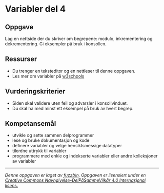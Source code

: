 # Variabler del 4

## Oppgave

Lag en nettside der du skriver om begrepene: modulo, inkrementering og dekrementering. Gi eksempler på bruk i konsollen.

## Ressurser

* Du trenger en teksteditor og en nettleser til denne oppgaven.
* Les mer om variabler på [w3schools](http://www.w3schools.com/js/js_operators.asp)

## Vurderingskriterier

* Siden skal validere uten feil og advarsler i konsollvinduet.
* Du skal ha med minst ett eksempel på bruk av hvert begrep.

## Kompetansemål

* utvikle og sette sammen delprogrammer
* lese og bruke dokumentasjon og kode
* definere variabler og velge hensiktsmessige datatyper
* tilordne uttrykk til variabler
* programmere med enkle og indekserte variabler eller andre kolleksjoner av variabler

---
_Denne oppgaven er laget av [fuzzbin](https://github.com/fuzzbin). Oppgaven er lisensiert under en [Creative Commons Navngivelse-DelPåSammeVilkår 4.0 Internasjonal lisens.
](http://creativecommons.org/licenses/by-sa/4.0/)_
